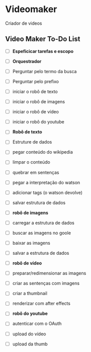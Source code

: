# Videomaker
Criador de videos



## Video Maker To-Do List

- [ ] **Espeficicar tarefas e escopo**

- [ ] **Orquestrador**
- [ ] Perguntar pelo termo da busca
- [ ] Perguntar pelo prefixo
- [ ] iniciar o robô de texto
- [ ] iniciar o robô de imagens
- [ ] iniciar o robô de vídeo
- [ ] iniciar o robô do youtube

- [ ] **Robô de texto**
- [ ] Estruture de dados
- [ ] pegar conteúdo do wikipedia
- [ ] limpar o conteúdo
- [ ] quebrar em sentenças
- [ ] pegar a interpretação do watson
- [ ] adicionar tags (o watson devolve)
- [ ] salvar estrutura de dados

- [ ] **robô de imagens**
- [ ] carregar a estrutura de dados
- [ ] buscar as imagens no goole 
- [ ] baixar as imagens
- [ ] salvar a estrutura de dados

- [ ] **robô de vídeo**
- [ ] preparar/redimensionar as imagens 
- [ ] criar as sentenças com imagens
- [ ] criar a thumbnail 
- [ ] renderizar com after effects

- [ ] **robô do youtube**

- [ ] autenticar com o OAuth
- [ ] upload do vídeo
- [ ] upload da thumb
